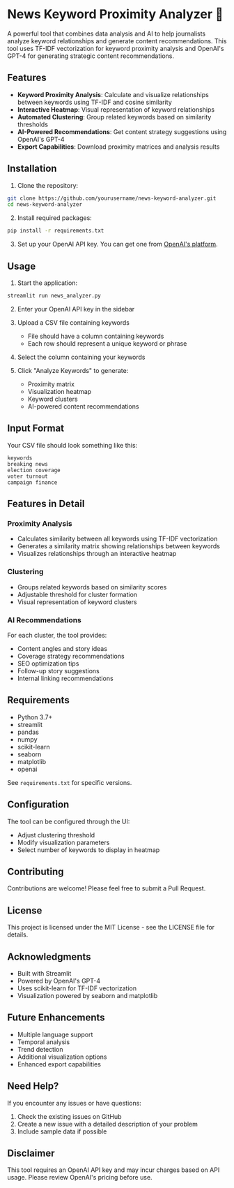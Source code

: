 # News Keyword Proximity Analyzer 📰

A powerful tool that combines data analysis and AI to help journalists analyze keyword relationships and generate content recommendations. This tool uses TF-IDF vectorization for keyword proximity analysis and OpenAI's GPT-4 for generating strategic content recommendations.

## Features

- **Keyword Proximity Analysis**: Calculate and visualize relationships between keywords using TF-IDF and cosine similarity
- **Interactive Heatmap**: Visual representation of keyword relationships
- **Automated Clustering**: Group related keywords based on similarity thresholds
- **AI-Powered Recommendations**: Get content strategy suggestions using OpenAI's GPT-4
- **Export Capabilities**: Download proximity matrices and analysis results

## Installation

1. Clone the repository:
```bash
git clone https://github.com/yourusername/news-keyword-analyzer.git
cd news-keyword-analyzer
```

2. Install required packages:
```bash
pip install -r requirements.txt
```

3. Set up your OpenAI API key. You can get one from [OpenAI's platform](https://platform.openai.com/).

## Usage

1. Start the application:
```bash
streamlit run news_analyzer.py
```

2. Enter your OpenAI API key in the sidebar

3. Upload a CSV file containing keywords
   - File should have a column containing keywords
   - Each row should represent a unique keyword or phrase

4. Select the column containing your keywords

5. Click "Analyze Keywords" to generate:
   - Proximity matrix
   - Visualization heatmap
   - Keyword clusters
   - AI-powered content recommendations

## Input Format

Your CSV file should look something like this:

```csv
keywords
breaking news
election coverage
voter turnout
campaign finance
```

## Features in Detail

### Proximity Analysis
- Calculates similarity between all keywords using TF-IDF vectorization
- Generates a similarity matrix showing relationships between keywords
- Visualizes relationships through an interactive heatmap

### Clustering
- Groups related keywords based on similarity scores
- Adjustable threshold for cluster formation
- Visual representation of keyword clusters

### AI Recommendations
For each cluster, the tool provides:
- Content angles and story ideas
- Coverage strategy recommendations
- SEO optimization tips
- Follow-up story suggestions
- Internal linking recommendations

## Requirements

- Python 3.7+
- streamlit
- pandas
- numpy
- scikit-learn
- seaborn
- matplotlib
- openai

See `requirements.txt` for specific versions.

## Configuration

The tool can be configured through the UI:
- Adjust clustering threshold
- Modify visualization parameters
- Select number of keywords to display in heatmap

## Contributing

Contributions are welcome! Please feel free to submit a Pull Request.

## License

This project is licensed under the MIT License - see the LICENSE file for details.

## Acknowledgments

- Built with Streamlit
- Powered by OpenAI's GPT-4
- Uses scikit-learn for TF-IDF vectorization
- Visualization powered by seaborn and matplotlib

## Future Enhancements

- Multiple language support
- Temporal analysis
- Trend detection
- Additional visualization options
- Enhanced export capabilities

## Need Help?

If you encounter any issues or have questions:
1. Check the existing issues on GitHub
2. Create a new issue with a detailed description of your problem
3. Include sample data if possible

## Disclaimer

This tool requires an OpenAI API key and may incur charges based on API usage. Please review OpenAI's pricing before use.
